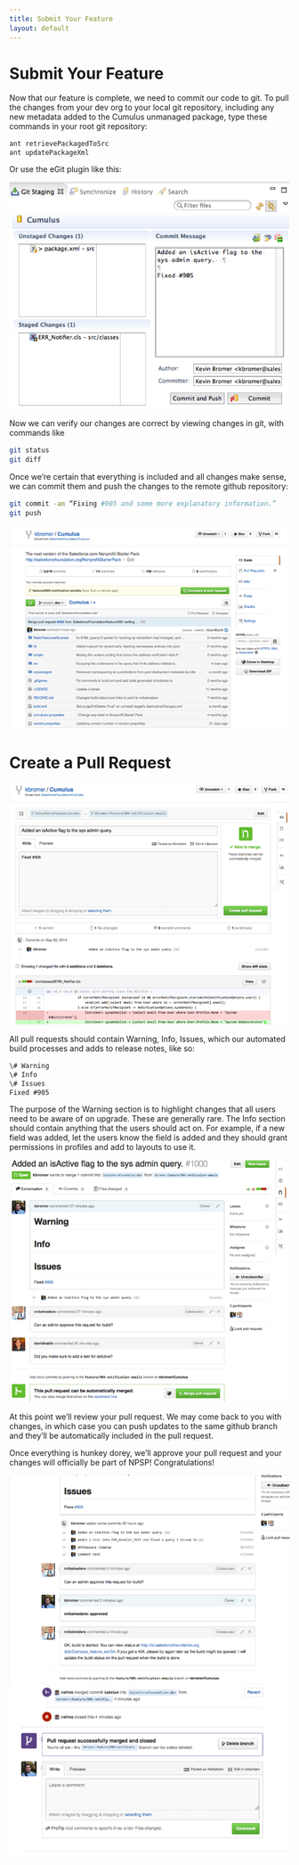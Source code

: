 ```yaml
---
title: Submit Your Feature
layout: default
---
```

# Submit Your Feature

Now that our feature is complete, we need to commit our code to git. To pull the changes from your dev org to your local git repository, including any new metadata added to the Cumulus unmanaged package, type these commands in your root git repository:

```
ant retrievePackagedToSrc
ant updatePackageXml
```

Or use the eGit plugin like this:

![commit a change using the eGit plugin](img/eclipse-egit-commit.png)

Now we can verify our changes are correct by viewing changes in git, with commands like

```sh
git status
git diff
```

Once we’re certain that everything is included and all changes make sense, we can commit them and push the changes to the remote github repository:

```sh
git commit -am “Fixing #905 and some more explanatory information.”
git push
```

![github feature commit](img/github-feature-commit.png)

# Create a Pull Request

![creating a pull request in github](img/github-creating-pull-request.png)



All pull requests should contain Warning, Info, Issues, which our automated build processes and adds to release notes, like so:
```
\# Warning
\# Info
\# Issues
Fixed #905
```

The purpose of the Warning section is to highlight changes that all users need to be aware of on upgrade.  These are generally rare.  The Info section should contain anything that the users should act on.  For example, if a new field was added, let the users know the field is added and they should grant permissions in profiles and add to layouts to use it.

![github active pull request](img/github-active-pull-req.png)

At this point we’ll review your pull request. We may come back to you with changes, in which case you can push updates to the same github branch and they’ll be automatically included in the pull request.

Once everything is hunkey dorey, we’ll approve your pull request and your changes will officially be part of NPSP! Congratulations!


![github approve pull request](img/github-approve-pull-req.png)
![github pull request merged](img/github-pull-req-merged.png)
